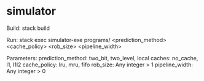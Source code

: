 # simulator

Build:
stack build

Run:
stack exec simulator-exe programs/<program> <prediction_method> <caches> <cache_policy> <rob_size> <pipeline_width>

Parameters:
prediction_method: two_bit, two_level, local
caches: no_cache, l1, l1l2
cache_policy: lru, mru, fifo
rob_size: Any integer > 1
pipeline_width: Any integer > 0


